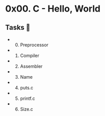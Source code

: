 # 0x00. C - Hello, World

## Tasks :page_with_curl:

* 0. Preprocessor
* 1. Compiler
* 2. Assembler
* 3. Name
* 4. puts.c
* 5. printf.c
* 6. Size.c

